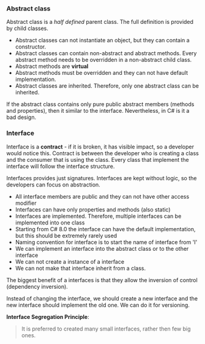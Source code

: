 ﻿### Abstract class

Abstract class is a *half defined* parent class. The full definition is provided by child classes.

- Abstract classes can not instantiate an object, but they can contain a constructor.
- Abstract classes can contain non-abstract and abstract methods.
	Every abstract method needs to be overridden in a non-abstract child class.
- Abstract methods are **virtual**
- Abstract methods must be overridden and they can not have default implementation.
- Abstract classes are inherited. Therefore, only one abstract class can be inherited.

If the abstract class contains only pure public abstract members (methods and properties), then it similar to the interface. Nevertheless, in C# is it a bad design.

### Interface

Interface is a **contract** - if it is broken, it has visible impact, so a developer would notice this. 
Contract is between the developer who is creating a class and the consumer that is using the class. 
Every class that implement the interface will follow the interface structure.

Interfaces provides just signatures. Interfaces are kept without logic, so the developers can focus on abstraction.

- All interface members are public and they can not have other access modifier
- Interfaces can have only properties and methods (also static) 
- Interfaces are implemented. Therefore, multiple interfaces can be implemented into one class
- Starting from C# 8.0 the interface can have the default implementation, but this should be extremely rarely used
- Naming convention for interface is to start the name of interface from 'I'
- We can implement an interface into the abstract class or to the other interface
- We can not create a instance of a interface
- We can not make that interface inherit from a class.

The biggest benefit of a interfaces is that they allow the inversion of control (dependency inversion).

Instead of changing the interface, we should create a new interface and the new interface should implement the old one.
We can do it for versioning.

**Interface Segregation Principle**:
> It is preferred to created many small interfaces, rather then few big ones.
